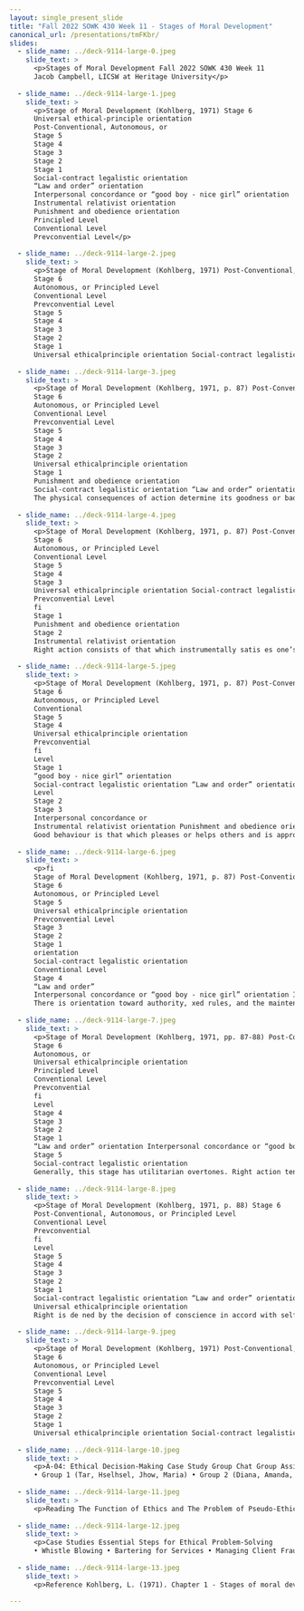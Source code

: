 ```yaml
---
layout: single_present_slide
title: "Fall 2022 SOWK 430 Week 11 - Stages of Moral Development"
canonical_url: /presentations/tmFKbr/
slides:
  - slide_name: ../deck-9114-large-0.jpeg
    slide_text: >
      <p>Stages of Moral Development Fall 2022 SOWK 430 Week 11
      Jacob Campbell, LICSW at Heritage University</p>
      
  - slide_name: ../deck-9114-large-1.jpeg
    slide_text: >
      <p>Stage of Moral Development (Kohlberg, 1971) Stage 6
      Universal ethical-principle orientation
      Post-Conventional, Autonomous, or
      Stage 5
      Stage 4
      Stage 3
      Stage 2
      Stage 1
      Social-contract legalistic orientation
      “Law and order” orientation
      Interpersonal concordance or “good boy - nice girl” orientation
      Instrumental relativist orientation
      Punishment and obedience orientation
      Principled Level
      Conventional Level
      Prevconvential Level</p>
      
  - slide_name: ../deck-9114-large-2.jpeg
    slide_text: >
      <p>Stage of Moral Development (Kohlberg, 1971) Post-Conventional,
      Stage 6
      Autonomous, or Principled Level
      Conventional Level
      Prevconvential Level
      Stage 5
      Stage 4
      Stage 3
      Stage 2
      Stage 1
      Universal ethicalprinciple orientation Social-contract legalistic orientation “Law and order” orientation Interpersonal concordance or “good boy - nice girl” orientation Instrumental relativist orientation Punishment and obedience orientation</p>
      
  - slide_name: ../deck-9114-large-3.jpeg
    slide_text: >
      <p>Stage of Moral Development (Kohlberg, 1971, p. 87) Post-Conventional,
      Stage 6
      Autonomous, or Principled Level
      Conventional Level
      Prevconvential Level
      Stage 5
      Stage 4
      Stage 3
      Stage 2
      Universal ethicalprinciple orientation
      Stage 1
      Punishment and obedience orientation
      Social-contract legalistic orientation “Law and order” orientation Interpersonal concordance or “good boy - nice girl” orientation Instrumental relativist orientation
      The physical consequences of action determine its goodness or badness regardless of the human meaning or value of these consequences. Avoidance of punishment and unquestioning deference to power are valued in their own right.</p>
      
  - slide_name: ../deck-9114-large-4.jpeg
    slide_text: >
      <p>Stage of Moral Development (Kohlberg, 1971, p. 87) Post-Conventional,
      Stage 6
      Autonomous, or Principled Level
      Conventional Level
      Stage 5
      Stage 4
      Stage 3
      Universal ethicalprinciple orientation Social-contract legalistic orientation “Law and order” orientation Interpersonal concordance or “good boy - nice girl” orientation
      Prevconvential Level
      fi
      Stage 1
      Punishment and obedience orientation
      Stage 2
      Instrumental relativist orientation
      Right action consists of that which instrumentally satis es one’s own needs and occasionally the needs of others. Human relations are viewed in terms similar to those of the market place. Elements of fairness, of reciprocity, and equal sharing are present, but they are always interpreted in a physical pragmatic way. Reciprocity is a matter of “you scratch my back and I’ll scratch yours,” not of loyalty, gratitude, or justice.</p>
      
  - slide_name: ../deck-9114-large-5.jpeg
    slide_text: >
      <p>Stage of Moral Development (Kohlberg, 1971, p. 87) Post-Conventional,
      Stage 6
      Autonomous, or Principled Level
      Conventional
      Stage 5
      Stage 4
      Universal ethicalprinciple orientation
      Prevconvential
      fi
      Level
      Stage 1
      “good boy - nice girl” orientation
      Social-contract legalistic orientation “Law and order” orientation
      Level
      Stage 2
      Stage 3
      Interpersonal concordance or
      Instrumental relativist orientation Punishment and obedience orientation
      Good behaviour is that which pleases or helps others and is approved by them. There is much conformity to stereotypical images of what is majority or “natural” behaviour. Behaviour is frequently judged by intention: “he means well” becomes important for the rst time. One earns approval by being “nice.”</p>
      
  - slide_name: ../deck-9114-large-6.jpeg
    slide_text: >
      <p>fi
      Stage of Moral Development (Kohlberg, 1971, p. 87) Post-Conventional,
      Stage 6
      Autonomous, or Principled Level
      Stage 5
      Universal ethicalprinciple orientation
      Prevconvential Level
      Stage 3
      Stage 2
      Stage 1
      orientation
      Social-contract legalistic orientation
      Conventional Level
      Stage 4
      “Law and order”
      Interpersonal concordance or “good boy - nice girl” orientation Instrumental relativist orientation Punishment and obedience orientation
      There is orientation toward authority, xed rules, and the maintenance of the social order. Right behaviour consists of doing one’s duty, showing respect for authority, and maintaining the given social order for its own sake.</p>
      
  - slide_name: ../deck-9114-large-7.jpeg
    slide_text: >
      <p>Stage of Moral Development (Kohlberg, 1971, pp. 87-88) Post-Conventional,
      Stage 6
      Autonomous, or
      Universal ethicalprinciple orientation
      Principled Level
      Conventional Level
      Prevconvential
      fi
      Level
      Stage 4
      Stage 3
      Stage 2
      Stage 1
      “Law and order” orientation Interpersonal concordance or “good boy - nice girl” orientation Instrumental relativist orientation Punishment and obedience orientation
      Stage 5
      Social-contract legalistic orientation
      Generally, this stage has utilitarian overtones. Right action tends to be de ned in terms of general individual rights and in terms of standards that have been critically examined and agreed upon by the whole society. There is a clear awareness of the relativism of personal values and opinions and a corresponding emphasis on procedural rules for reaching consensus.</p>
      
  - slide_name: ../deck-9114-large-8.jpeg
    slide_text: >
      <p>Stage of Moral Development (Kohlberg, 1971, p. 88) Stage 6
      Post-Conventional, Autonomous, or Principled Level
      Conventional Level
      Prevconvential
      fi
      Level
      Stage 5
      Stage 4
      Stage 3
      Stage 2
      Stage 1
      Social-contract legalistic orientation “Law and order” orientation Interpersonal concordance or “good boy - nice girl” orientation Instrumental relativist orientation Punishment and obedience orientation
      Universal ethicalprinciple orientation
      Right is de ned by the decision of conscience in accord with self-chosen ethical principles appealing to logical comprehensiveness, universality, and consistency. These principles are abstract and ethical (the Golden Rule, the categorical imperative); they are not concrete moral rules like the Ten Commandments. At heart, these are universal principles of justice, of the reciprocity and equality of human rights and of respect for the dignity of human beings as individual persons.</p>
      
  - slide_name: ../deck-9114-large-9.jpeg
    slide_text: >
      <p>Stage of Moral Development (Kohlberg, 1971) Post-Conventional,
      Stage 6
      Autonomous, or Principled Level
      Conventional Level
      Prevconvential Level
      Stage 5
      Stage 4
      Stage 3
      Stage 2
      Stage 1
      Universal ethicalprinciple orientation Social-contract legalistic orientation “Law and order” orientation Interpersonal concordance or “good boy - nice girl” orientation Instrumental relativist orientation Punishment and obedience orientation</p>
      
  - slide_name: ../deck-9114-large-10.jpeg
    slide_text: >
      <p>A-04: Ethical Decision-Making Case Study Group Chat Group Assignments
      • Group 1 (Tar, Hselhsel, Jhow, Maria) • Group 2 (Diana, Amanda, Daniela, Kayla) • Group 3 (Ale, Amber, Kareli, Monique) • Group 4 (Yatzire, Aylin, Jessica) • Group 5 (Elizabeth, Amairani, Dianne) • Group 6 (MT, Isai, Antonio)</p>
      
  - slide_name: ../deck-9114-large-11.jpeg
    slide_text: >
      <p>Reading The Function of Ethics and The Problem of Pseudo-Ethics (pp. 1-18)</p>
      
  - slide_name: ../deck-9114-large-12.jpeg
    slide_text: >
      <p>Case Studies Essential Steps for Ethical Problem-Solving
      • Whistle Blowing • Bartering for Services • Managing Client Fraud</p>
      
  - slide_name: ../deck-9114-large-13.jpeg
    slide_text: >
      <p>Reference Kohlberg, L. (1971). Chapter 1 - Stages of moral development as a basis for moral education. In C. Beck, B. Crittenden, &amp; E. Sullivan (Eds.), Moral education: Interdisciplinary approaches (pp. 23-92). University of Toronto Press. Paul, R., &amp; Elder, L. (2006). The thinker’s guide to understanding the foundations of ethical reasoning: Based on critical thinking concepts &amp; tools (2nd ed.). Foundation for Critical Thinking.</p>
      
---
```

